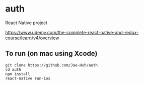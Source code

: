 # auth

React Native project

https://www.udemy.com/the-complete-react-native-and-redux-course/learn/v4/overview

## To run (on mac using Xcode)
```
git clone https://github.com/Jae-Huh/auth
cd auth
npm install
react-native run-ios
```
